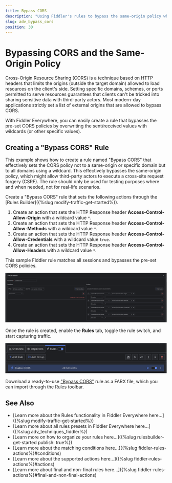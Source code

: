 ```yaml
---
title: Bypass CORS
description: "Using Fiddler's rules to bypass the same-origin policy when using cross-origin resource sharing (CORS)."
slug: adv_bypass_cors
position: 30
---
```


# Bypassing CORS and the Same-Origin Policy

Cross-Origin Resource Sharing (CORS) is a technique based on HTTP headers that limits the origins (outside the target domain) allowed to load resources on the client's side. Setting specific domains, schemes, or ports permitted to serve resources guarantees that clients can't be tricked into sharing sensitive data with third-party actors. Most modern-day applications strictly set a list of external origins that are allowed to bypass CORS. 

With Fiddler Everywhere, you can easily create a rule that bypasses the pre-set CORS policies by overwriting the sent/received values with wildcards (or other specific values).

## Creating a "Bypass CORS" Rule

This example shows how to create a rule named "Bypass CORS" that effectively sets the CORS policy not to a same-origin or specific domain but to all domains using a wildcard. This effectively bypasses the same-origin policy, which might allow third-party actors to execute a cross-site request forgery (CSRF). The rule should only be used for testing purposes where and when needed, not for real-life scenarios.

Create a "Bypass CORS" rule that sets the following actions through the [Rules Builder]({%slug modify-traffic-get-started%}).

1. Create an action that sets the HTTP Response header **Access-Control-Allow-Origin** with a wildcard value `*`.
1. Create an action that sets the HTTP Response header **Access-Control-Allow-Methods** with a wildcard value `*`.
1. Create an action that sets the HTTP Response header **Access-Control-Allow-Credentials** with a wildcard value `true`.
1. Create an action that sets the HTTP Response header **Access-Control-Allow-Headers** with a wildcard value `*`.

This sample Fiddler rule matches all sessions and bypasses the pre-set CORS policies.

![Creating "Bypass CORS" rule](../../images/advanced/adv-bypass-cors.png)

Once the rule is created, enable the **Rules** tab, toggle the rule switch, and start capturing traffic.

![Activating the "Bypass CORS" rule](../../images/advanced/adv-bypass-cors-active.png)

Download a ready-to-use <a href="https://github.com/telerik/fiddler-everywhere/tree/master/rules/bypass-cors" target="_blank">"Bypass CORS"</a> rule as a FARX file, which you can import through the Rules toolbar.
 
  
## See Also

* [Learn more about the Rules functionality in FIddler Everywhere here...]({%slug modify-traffic-get-started%})
* [Learn more about all rules presets in Fiddler Everywhere here...]({%slug adv_techniques_fiddler%})
* [Learn more on how to organize your rules here...]({%slug rulesbuilder-get-started
publish: true%})
* [Learn more about the matching conditions here...]({%slug fiddler-rules-actions%}#conditions)
* [Learn more about the supported actions here...]({%slug fiddler-rules-actions%}#actions)
* [Learn more about final and non-final rules here...]({%slug fiddler-rules-actions%}#final-and-non-final-actions)